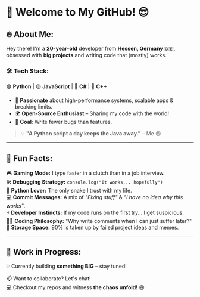 # 🚀 Welcome to My GitHub! 😎  

## 🔥 About Me:
Hey there! I'm a **20-year-old** developer from **Hessen, Germany** 🇩🇪, obsessed with **big projects** and writing code that (mostly) works.  

### 🛠 Tech Stack:
🟢 **Python** | 🟡 **JavaScript** | 🔵 **C#** | 🔴 **C++**  

- 🚀 **Passionate** about high-performance systems, scalable apps & breaking limits.  
- 🌍 **Open-Source Enthusiast** – Sharing my code with the world!  
- 🎯 **Goal**: Write fewer bugs than features.  

> 💡 **"A Python script a day keeps the Java away."** – Me 😆  

---

## 🌟 Fun Facts:  
🎮 **Gaming Mode:** I type faster in a clutch than in a job interview.  
🛠 **Debugging Strategy:** `console.log("It works... hopefully")`  
🐍 **Python Lover:** The only snake I trust with my life.  
💻 **Commit Messages:** A mix of *"Fixing stuff"* & *"I have no idea why this works"*.  
⚡ **Developer Instincts:** If my code runs on the first try... I get suspicious.  
🧑‍💻 **Coding Philosophy:** "Why write comments when I can just suffer later?"  
💾 **Storage Space:** 90% is taken up by failed project ideas and memes.  

---

## 🚧 Work in Progress:  
💡 Currently building **something BIG** – stay tuned!  

📫 Want to collaborate? Let's chat!  
💻 Checkout my repos and witness **the chaos unfold!** 😆  
